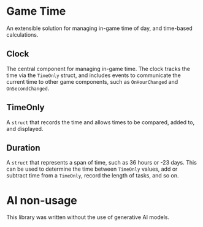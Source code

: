 # Game Time

An extensible solution for managing in-game time of day, and time-based calculations.

## Clock

The central component for managing in-game time. The clock tracks the time via the ```TimeOnly``` struct,
and includes events to communicate the current time to other game components, such as ```OnHourChanged```
and ```OnSecondChanged```.

## TimeOnly

A ```struct``` that records the time and allows times to be compared, added to, and displayed.

## Duration

A ```struct``` that represents a span of time, such as 36 hours or -23 days. This can be used to determine the time
between ```TimeOnly``` values, add or subtract time from a ```TimeOnly```, record the length of tasks, and so on.

# AI non-usage

This library was written without the use of generative AI models.